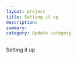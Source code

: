 ```yaml
---
layout: project
title: Setting it up
description: 
summary: 
category: Update category
---
```


Setting it up
